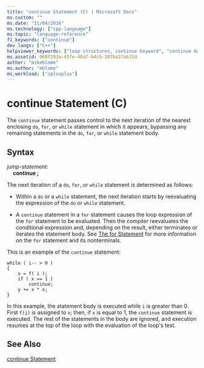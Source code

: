 ```yaml
---
title: "continue Statement (C) | Microsoft Docs"
ms.custom: ""
ms.date: "11/04/2016"
ms.technology: ["cpp-language"]
ms.topic: "language-reference"
f1_keywords: ["continue"]
dev_langs: ["C++"]
helpviewer_keywords: ["loop structures, continue keyword", "continue keyword [C]"]
ms.assetid: 969f293a-45fe-48a7-b4c6-287ba27a631d
author: "mikeblome"
ms.author: "mblome"
ms.workload: ["cplusplus"]
---
```

# continue Statement (C)

The `continue` statement passes control to the next iteration of the nearest enclosing `do`, `for`, or `while` statement in which it appears, bypassing any remaining statements in the `do`, `for`, or `while` statement body.  
  
## Syntax

*jump-statement*:<br/>
&nbsp;&nbsp;&nbsp;&nbsp;**continue ;**
  
The next iteration of a `do`, `for`, or `while` statement is determined as follows:  
  
-   Within a `do` or a `while` statement, the next iteration starts by reevaluating the expression of the `do` or `while` statement.  
  
-   A `continue` statement in a `for` statement causes the loop expression of the `for` statement to be evaluated. Then the compiler reevaluates the conditional expression and, depending on the result, either terminates or iterates the statement body. See [The for Statement](../c-language/for-statement-c.md) for more information on the `for` statement and its nonterminals.  
  
This is an example of the `continue` statement:  
  
```  
while ( i-- > 0 )   
{  
    x = f( i );  
    if ( x == 1 )  
        continue;  
    y += x * x;  
}  
```  
  
In this example, the statement body is executed while `i` is greater than 0. First `f(i)` is assigned to `x`; then, if `x` is equal to 1, the `continue` statement is executed. The rest of the statements in the body are ignored, and execution resumes at the top of the loop with the evaluation of the loop's test.  
  
## See Also

[continue Statement](../cpp/continue-statement-cpp.md)